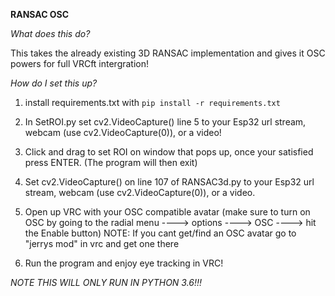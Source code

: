 __RANSAC OSC__

*What does this do?*

This takes the already existing 3D RANSAC implementation and gives it OSC powers for full VRCft intergration!

*How do I set this up?*

1. install requirements.txt with ``` pip install -r requirements.txt ```

2. In SetROI.py set cv2.VideoCapture() line 5 to your Esp32 url stream, webcam (use cv2.VideoCapture(0)), or a video! 

3. Click and drag to set ROI on window that pops up, once your satisfied press ENTER. (The program will then exit) 

4. Set cv2.VideoCapture() on line 107 of RANSAC3d.py to your Esp32 url stream, webcam (use cv2.VideoCapture(0)), or a video. 

5. Open up VRC with your OSC compatible avatar (make sure to turn on OSC by going to the radial menu ----> options ----> OSC ----> hit the Enable button)
  NOTE: If you cant get/find an OSC avatar go to "jerrys mod" in vrc and get one there

6. Run the program and enjoy eye tracking in VRC! 

_NOTE THIS WILL ONLY RUN IN PYTHON 3.6!!!_
 
